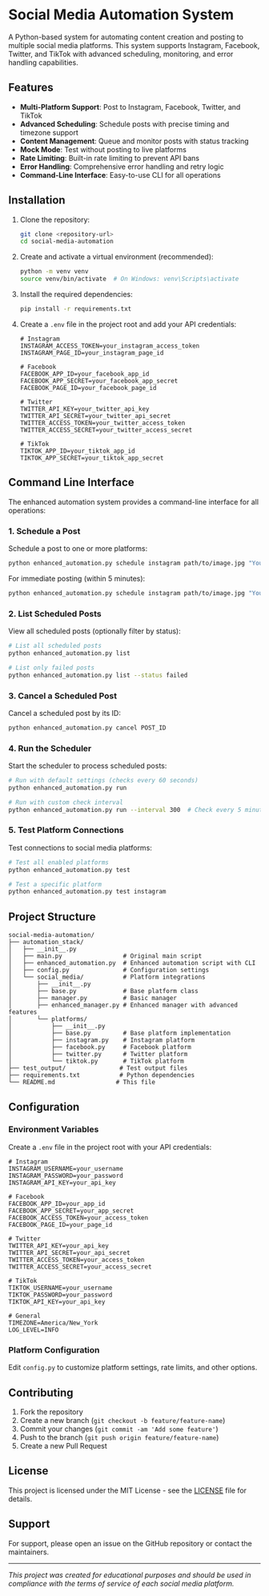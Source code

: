 # Social Media Automation System

A Python-based system for automating content creation and posting to multiple social media platforms. This system supports Instagram, Facebook, Twitter, and TikTok with advanced scheduling, monitoring, and error handling capabilities.

## Features

- **Multi-Platform Support**: Post to Instagram, Facebook, Twitter, and TikTok
- **Advanced Scheduling**: Schedule posts with precise timing and timezone support
- **Content Management**: Queue and monitor posts with status tracking
- **Mock Mode**: Test without posting to live platforms
- **Rate Limiting**: Built-in rate limiting to prevent API bans
- **Error Handling**: Comprehensive error handling and retry logic
- **Command-Line Interface**: Easy-to-use CLI for all operations

## Installation

1. Clone the repository:
   ```bash
   git clone <repository-url>
   cd social-media-automation
   ```

2. Create and activate a virtual environment (recommended):
   ```bash
   python -m venv venv
   source venv/bin/activate  # On Windows: venv\Scripts\activate
   ```

3. Install the required dependencies:
   ```bash
   pip install -r requirements.txt
   ```

4. Create a `.env` file in the project root and add your API credentials:
   ```env
   # Instagram
   INSTAGRAM_ACCESS_TOKEN=your_instagram_access_token
   INSTAGRAM_PAGE_ID=your_instagram_page_id
   
   # Facebook
   FACEBOOK_APP_ID=your_facebook_app_id
   FACEBOOK_APP_SECRET=your_facebook_app_secret
   FACEBOOK_PAGE_ID=your_facebook_page_id
   
   # Twitter
   TWITTER_API_KEY=your_twitter_api_key
   TWITTER_API_SECRET=your_twitter_api_secret
   TWITTER_ACCESS_TOKEN=your_twitter_access_token
   TWITTER_ACCESS_SECRET=your_twitter_access_secret
   
   # TikTok
   TIKTOK_APP_ID=your_tiktok_app_id
   TIKTOK_APP_SECRET=your_tiktok_app_secret
   ```

## Command Line Interface

The enhanced automation system provides a command-line interface for all operations:

### 1. Schedule a Post

Schedule a post to one or more platforms:

```bash
python enhanced_automation.py schedule instagram path/to/image.jpg "Your caption here" --time "2023-01-01T12:00:00"
```

For immediate posting (within 5 minutes):
```bash
python enhanced_automation.py schedule instagram path/to/image.jpg "Your caption here" --time now
```

### 2. List Scheduled Posts

View all scheduled posts (optionally filter by status):

```bash
# List all scheduled posts
python enhanced_automation.py list

# List only failed posts
python enhanced_automation.py list --status failed
```

### 3. Cancel a Scheduled Post

Cancel a scheduled post by its ID:

```bash
python enhanced_automation.py cancel POST_ID
```

### 4. Run the Scheduler

Start the scheduler to process scheduled posts:

```bash
# Run with default settings (checks every 60 seconds)
python enhanced_automation.py run

# Run with custom check interval
python enhanced_automation.py run --interval 300  # Check every 5 minutes
```

### 5. Test Platform Connections

Test connections to social media platforms:

```bash
# Test all enabled platforms
python enhanced_automation.py test

# Test a specific platform
python enhanced_automation.py test instagram
```

## Project Structure

```
social-media-automation/
├── automation_stack/
│   ├── __init__.py
│   ├── main.py                 # Original main script
│   ├── enhanced_automation.py  # Enhanced automation script with CLI
│   ├── config.py               # Configuration settings
│   └── social_media/           # Platform integrations
│       ├── __init__.py
│       ├── base.py             # Base platform class
│       ├── manager.py          # Basic manager
│       ├── enhanced_manager.py # Enhanced manager with advanced features
│       └── platforms/
│           ├── __init__.py
│           ├── base.py         # Base platform implementation
│           ├── instagram.py    # Instagram platform
│           ├── facebook.py     # Facebook platform
│           ├── twitter.py      # Twitter platform
│           └── tiktok.py       # TikTok platform
├── test_output/               # Test output files
├── requirements.txt           # Python dependencies
└── README.md                 # This file
```

## Configuration

### Environment Variables

Create a `.env` file in the project root with your API credentials:

```env
# Instagram
INSTAGRAM_USERNAME=your_username
INSTAGRAM_PASSWORD=your_password
INSTAGRAM_API_KEY=your_api_key

# Facebook
FACEBOOK_APP_ID=your_app_id
FACEBOOK_APP_SECRET=your_app_secret
FACEBOOK_ACCESS_TOKEN=your_access_token
FACEBOOK_PAGE_ID=your_page_id

# Twitter
TWITTER_API_KEY=your_api_key
TWITTER_API_SECRET=your_api_secret
TWITTER_ACCESS_TOKEN=your_access_token
TWITTER_ACCESS_SECRET=your_access_secret

# TikTok
TIKTOK_USERNAME=your_username
TIKTOK_PASSWORD=your_password
TIKTOK_API_KEY=your_api_key

# General
TIMEZONE=America/New_York
LOG_LEVEL=INFO
```

### Platform Configuration

Edit `config.py` to customize platform settings, rate limits, and other options.

## Contributing

1. Fork the repository
2. Create a new branch (`git checkout -b feature/feature-name`)
3. Commit your changes (`git commit -am 'Add some feature'`)
4. Push to the branch (`git push origin feature/feature-name`)
5. Create a new Pull Request

## License

This project is licensed under the MIT License - see the [LICENSE](LICENSE) file for details.

## Support

For support, please open an issue on the GitHub repository or contact the maintainers.

---

*This project was created for educational purposes and should be used in compliance with the terms of service of each social media platform.*
